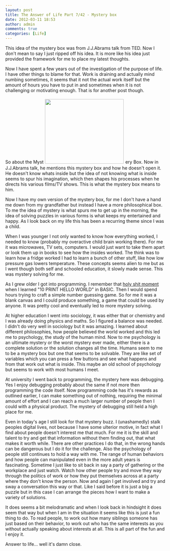 ```yaml
---
layout: post
title: The Answer of Life Part 7/42 - Mystery box
date: 2012-03-11 18:53
author: admin
comments: true
categories: [Life]
---
```

This idea of the mystery box was from J.J.Abrams talk from TED. Now I don't mean to say I just ripped off his idea. It is more like his idea just provided the framework for me to place my latest thoughts.

Now I have spent a few years out of the investigation of the purpose of life. I have other things to blame for that. Work is draining and actually mind numbing sometimes, it seems that it not the actual work itself but the amount of hours you have to put in and sometimes when it is not challenging or motivating enough. That is for another post though.

So about the Myst<a href="http://blog.havinderatwal.com/2012/03/the-answer-of-life-part-742-mystery-box/ted-mystery-box/" rel="attachment wp-att-524"><img class="alignleft size-full wp-image-524" style="margin: 5px;" title="ted-mystery-box" src="http://blog.havinderatwal.com/wp-content/uploads/2012/03/ted-mystery-box.jpg" alt="" width="248" height="203" /></a>ery Box. Now in J.J.Abrams talk, he mentions this mystery box and how he doesn't open it. He doesn't know whats inside but the idea of not knowing what is inside seems to spur his imagination, which then shapes his processes when he directs his various films/TV shows. This is what the mystery box means to him.

Now I have my own version of the mystery box, for me I don't have a hand me down from my grandfather but instead I have a more philosophical box. To me the idea of mystery is what spurs me to get up in the morning, the idea of solving puzzles in various forms is what keeps my entertained and happy. As I look back on my life this has been a recurring theme since I was a child.

When I was younger I not only wanted to know how everything worked, I needed to know (probably my overactive child brain working there). For me it was microwaves, TV sets, computers. I would just want to take them apart or look them up in books to see how the insides worked. The think was to learn how a fridge worked I had to learn a bunch of other stuff, like how low pressure gas lowers temperature. These concepts seems alien to me but as I went though both self and schooled education, it slowly made sense. This was mystery solving for me.

As I grew older I got into programming. I remember that <a href="http://www.randsinrepose.com/archives/2002/07/10/the_dark_underbelly_of_holy_shit.html">holy shit moment</a> when I learned "10 PRINT HELLO WORLD" in BASIC. Then I would spend hours trying to craft a simple number guessing game. So for me it was a blank canvas and I could produce something, a game that could be used by anyone. It was pretty cool and eventually led to more mystery solving.

At higher education I went into sociology, it was either that or chemistry and I was already doing physics and maths. So I figured a balance was needed. I didn't do very well in sociology but it was amazing. I learned about different philosophies, how people believed the world worked and this led me to psychology, the study of the human mind. Now to me psychology is an ultimate mystery or the worst mystery ever made, either there is a complete solution or the solution changes all the time. Humans seem to me to be a mystery box but one that seems to be solvable. They are like set of variables which you can press a few buttons and see what happens and from that work out what is inside. This maybe an old school of psychology but seems to work with most humans I meet.

At university I went back to programming, the mystery here was debugging. Yes I enjoy debugging probably about the same if not more then programming the code itself. Now programming code has it's rewards as outlined earlier, I can make something out of nothing, requiring the minimal amount of effort and I can reach a much larger number of people then I could with a physical product. The mystery of debugging still held a high place for me.

Even in today's age I still look for that mystery buzz. I (unashamedly) stalk peoples digital lives, not because I have some ulterior motive, in fact what I find about people doesn't interest me that much. For me it is the skill and talent to try and get that information without them finding out, that what makes it worth while. There are other practices I do that, in the wrong hands can be dangerous but I do it for the challenge. Also the psychology of people still continues to hold a way with me. The range of human behaviors and how people can manipulated even in the more adult years is fascinating. Sometime I just like to sit back in say a party of gathering or the workplace and just watch. Watch how other people try and move they way through the politics of work or how they put themselves across at a party where they don't know the person. Now and again I get involved and try and sway a conversation this way or that. Like I said before it is just a big a puzzle but in this case I can arrange the pieces how I want to make a variety of solutions.

It does seems a bit melodramatic and when I look back in hindsight it does seem that way but when I am in the situation it seems like this is just a fun thing to do. To read people, to work out how many siblings someone has just based on their behavior, to work out who has the same interests as you without actually speaking about interests at all. This is all part of the fun and I enjoy it.

Answer to life... well it's damn close.

&nbsp;
